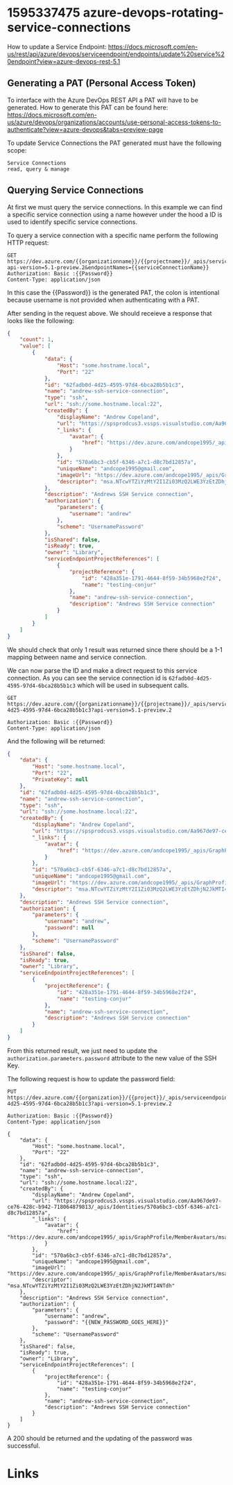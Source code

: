 # 1595337475 azure-devops-rotating-service-connections
How to update a Service Endpoint:
https://docs.microsoft.com/en-us/rest/api/azure/devops/serviceendpoint/endpoints/update%20service%20endpoint?view=azure-devops-rest-5.1


## Generating a PAT (Personal Access Token)
To interface with the Azure DevOps REST API a PAT will have to be generated.
How to generate this PAT can be found here: https://docs.microsoft.com/en-us/azure/devops/organizations/accounts/use-personal-access-tokens-to-authenticate?view=azure-devops&tabs=preview-page


To update Service Connections the PAT generated must have the following scope:
```
Service Connections
read, query & manage
```


## Querying Service Connections
At first we must query the service connections. In this example we can find a specific service connection using a name however under the hood a ID is used to identify specific service connections.

To query a service connection with a specific name perform the following HTTP request:
```
GET https://dev.azure.com/{{organizationname}}/{{projectname}}/_apis/serviceendpoint/endpoints?api-version=5.1-preview.2&endpointNames={{serviceConnectionName}}
Authorization: Basic :{{Password}}
Content-Type: application/json
```
In this case the {{Password}} is the generated PAT, the colon is intentional because username is not provided when authenticating with a PAT.

After sending in the request above. We should receieve a response that looks like the following:

```json
{
    "count": 1,
    "value": [
        {
            "data": {
                "Host": "some.hostname.local",
                "Port": "22"
            },
            "id": "62fadb0d-4d25-4595-97d4-6bca28b5b1c3",
            "name": "andrew-ssh-service-connection",
            "type": "ssh",
            "url": "ssh://some.hostname.local:22",
            "createdBy": {
                "displayName": "Andrew Copeland",
                "url": "https://spsprodcus3.vssps.visualstudio.com/Aa967de97-ce76-428c-b942-718064879813/_apis/Identities/570a6bc3-cb5f-6346-a7c1-d8c7bd12857a",
                "_links": {
                    "avatar": {
                        "href": "https://dev.azure.com/andcope1995/_apis/GraphProfile/MemberAvatars/msa.NTcwYTZiYzMtY2I1Zi03MzQ2LWE3YzEtZDhjN2JkMTI4NTdh"
                    }
                },
                "id": "570a6bc3-cb5f-6346-a7c1-d8c7bd12857a",
                "uniqueName": "andcope1995@gmail.com",
                "imageUrl": "https://dev.azure.com/andcope1995/_apis/GraphProfile/MemberAvatars/msa.NTcwYTZiYzMtY2I1Zi03MzQ2LWE3YzEtZDhjN2JkMTI4NTdh",
                "descriptor": "msa.NTcwYTZiYzMtY2I1Zi03MzQ2LWE3YzEtZDhjN2JkMTI4NTdh"
            },
            "description": "Andrews SSH Service connection",
            "authorization": {
                "parameters": {
                    "username": "andrew"
                },
                "scheme": "UsernamePassword"
            },
            "isShared": false,
            "isReady": true,
            "owner": "Library",
            "serviceEndpointProjectReferences": [
                {
                    "projectReference": {
                        "id": "428a351e-1791-4644-8f59-34b5968e2f24",
                        "name": "testing-conjur"
                    },
                    "name": "andrew-ssh-service-connection",
                    "description": "Andrews SSH Service connection"
                }
            ]
        }
    ]
}
```

We should check that only 1 result was returned since there should be a 1-1 mapping between name and service connection.

We can now parse the ID and make a direct request to this service connection. As you can see the service connection id is `62fadb0d-4d25-4595-97d4-6bca28b5b1c3` which will be used in subsequent calls.
```
GET https://dev.azure.com/{{organizationname}}/{{projectname}}/_apis/serviceendpoint/endpoints/62fadb0d-4d25-4595-97d4-6bca28b5b1c3?api-version=5.1-preview.2

Authorization: Basic :{{Password}}
Content-Type: application/json
```

And the following will be returned:
```json
{
    "data": {
        "Host": "some.hostname.local",
        "Port": "22",
        "PrivateKey": null
    },
    "id": "62fadb0d-4d25-4595-97d4-6bca28b5b1c3",
    "name": "andrew-ssh-service-connection",
    "type": "ssh",
    "url": "ssh://some.hostname.local:22",
    "createdBy": {
        "displayName": "Andrew Copeland",
        "url": "https://spsprodcus3.vssps.visualstudio.com/Aa967de97-ce76-428c-b942-718064879813/_apis/Identities/570a6bc3-cb5f-6346-a7c1-d8c7bd12857a",
        "_links": {
            "avatar": {
                "href": "https://dev.azure.com/andcope1995/_apis/GraphProfile/MemberAvatars/msa.NTcwYTZiYzMtY2I1Zi03MzQ2LWE3YzEtZDhjN2JkMTI4NTdh"
            }
        },
        "id": "570a6bc3-cb5f-6346-a7c1-d8c7bd12857a",
        "uniqueName": "andcope1995@gmail.com",
        "imageUrl": "https://dev.azure.com/andcope1995/_apis/GraphProfile/MemberAvatars/msa.NTcwYTZiYzMtY2I1Zi03MzQ2LWE3YzEtZDhjN2JkMTI4NTdh",
        "descriptor": "msa.NTcwYTZiYzMtY2I1Zi03MzQ2LWE3YzEtZDhjN2JkMTI4NTdh"
    },
    "description": "Andrews SSH Service connection",
    "authorization": {
        "parameters": {
            "username": "andrew",
            "password": null
        },
        "scheme": "UsernamePassword"
    },
    "isShared": false,
    "isReady": true,
    "owner": "Library",
    "serviceEndpointProjectReferences": [
        {
            "projectReference": {
                "id": "428a351e-1791-4644-8f59-34b5968e2f24",
                "name": "testing-conjur"
            },
            "name": "andrew-ssh-service-connection",
            "description": "Andrews SSH Service connection"
        }
    ]
}
```

From this returned result, we just need to update the `authorization.parameters.password` attribute to the new value of the SSH Key.

The following request is how to update the password field:
```
PUT https://dev.azure.com/{{organization}}/{{project}}/_apis/serviceendpoint/endpoints/62fadb0d-4d25-4595-97d4-6bca28b5b1c3?api-version=5.1-preview.2

Authorization: Basic :{{Password}}
Content-Type: application/json

{
    "data": {
        "Host": "some.hostname.local",
        "Port": "22"
    },
    "id": "62fadb0d-4d25-4595-97d4-6bca28b5b1c3",
    "name": "andrew-ssh-service-connection",
    "type": "ssh",
    "url": "ssh://some.hostname.local:22",
    "createdBy": {
        "displayName": "Andrew Copeland",
        "url": "https://spsprodcus3.vssps.visualstudio.com/Aa967de97-ce76-428c-b942-718064879813/_apis/Identities/570a6bc3-cb5f-6346-a7c1-d8c7bd12857a",
        "_links": {
            "avatar": {
                "href": "https://dev.azure.com/andcope1995/_apis/GraphProfile/MemberAvatars/msa.NTcwYTZiYzMtY2I1Zi03MzQ2LWE3YzEtZDhjN2JkMTI4NTdh"
            }
        },
        "id": "570a6bc3-cb5f-6346-a7c1-d8c7bd12857a",
        "uniqueName": "andcope1995@gmail.com",
        "imageUrl": "https://dev.azure.com/andcope1995/_apis/GraphProfile/MemberAvatars/msa.NTcwYTZiYzMtY2I1Zi03MzQ2LWE3YzEtZDhjN2JkMTI4NTdh",
        "descriptor": "msa.NTcwYTZiYzMtY2I1Zi03MzQ2LWE3YzEtZDhjN2JkMTI4NTdh"
    },
    "description": "Andrews SSH Service connection",
    "authorization": {
        "parameters": {
            "username": "andrew",
            "password": "{{NEW_PASSWORD_GOES_HERE}}"
        },
        "scheme": "UsernamePassword"
    },
    "isShared": false,
    "isReady": true,
    "owner": "Library",
    "serviceEndpointProjectReferences": [
        {
            "projectReference": {
                "id": "428a351e-1791-4644-8f59-34b5968e2f24",
                "name": "testing-conjur"
            },
            "name": "andrew-ssh-service-connection",
            "description": "Andrews SSH Service connection"
        }
    ]
}
```

A 200 should be returned and the updating of the password was successful.

# Links
